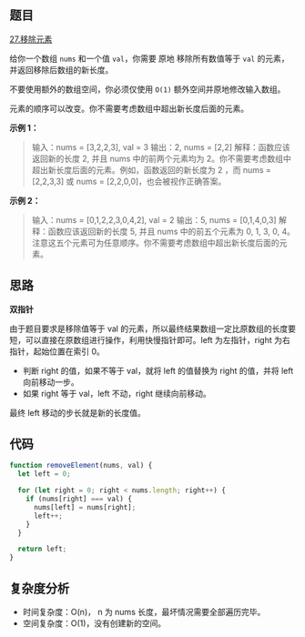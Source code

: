 ## 题目
[27.移除元素](https://leetcode.cn/problems/remove-element/description/?envType=study-plan-v2&envId=top-interview-150)

给你一个数组 ```nums``` 和一个值 ```val```，你需要 原地 移除所有数值等于 ```val``` 的元素，并返回移除后数组的新长度。

不要使用额外的数组空间，你必须仅使用 ```O(1)``` 额外空间并原地修改输入数组。

元素的顺序可以改变。你不需要考虑数组中超出新长度后面的元素。

**示例 1：**

> 输入：nums = [3,2,2,3], val = 3
输出：2, nums = [2,2]
解释：函数应该返回新的长度 2, 并且 nums 中的前两个元素均为 2。你不需要考虑数组中超出新长度后面的元素。例如，函数返回的新长度为 2 ，而 nums = [2,2,3,3] 或 nums = [2,2,0,0]，也会被视作正确答案。

**示例 2：**

> 输入：nums = [0,1,2,2,3,0,4,2], val = 2
输出：5, nums = [0,1,4,0,3]
解释：函数应该返回新的长度 5, 并且 nums 中的前五个元素为 0, 1, 3, 0, 4。注意这五个元素可为任意顺序。你不需要考虑数组中超出新长度后面的元素。

## 思路
**双指针**

由于题目要求是移除值等于 val 的元素，所以最终结果数组一定比原数组的长度要短，可以直接在原数组进行操作，利用快慢指针即可。left 为左指针，right 为右指针，起始位置在索引 0。

* 判断 right 的值，如果不等于 val，就将 left 的值替换为 right 的值，并将 left 向前移动一步。
* 如果 right 等于 val，left 不动，right 继续向前移动。

最终 left 移动的步长就是新的长度值。

## 代码

```js
function removeElement(nums, val) {
  let left = 0;

  for (let right = 0; right < nums.length; right++) {
    if (nums[right] === val) {
      nums[left] = nums[right];
      left++;
    }
  }

  return left;
}
```

## 复杂度分析
* 时间复杂度：O(n)， n 为 nums 长度，最坏情况需要全部遍历完毕。 
* 空间复杂度：O(1)，没有创建新的空间。